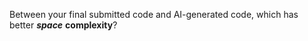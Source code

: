 Between your final submitted code and AI-generated code, which has better ***space*** **complexity**?